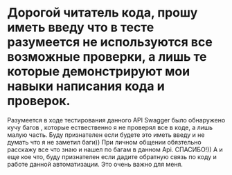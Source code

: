 # Дорогой читатель кода, прошу иметь введу что в тесте разумеется не используются все возможные проверки, а лишь те которые демонстрируют мои навыки написания кода и проверок.
Разумеется в ходе тестирования данного API Swagger было обнаружено кучу багов , которые ествественно я не проверял все в коде, а лишь малую часть.
Буду признателен если будете это иметь введу и не думать что я не заметил баги)) 
При личном общении обязтельно расскажу все что знаю и нашел по багам в данном Api. СПАСИБО!))
А и еще кое что, буду признателен если дадите обратную связь по коду и работе данной автоматизации. Это очень важно для меня.
